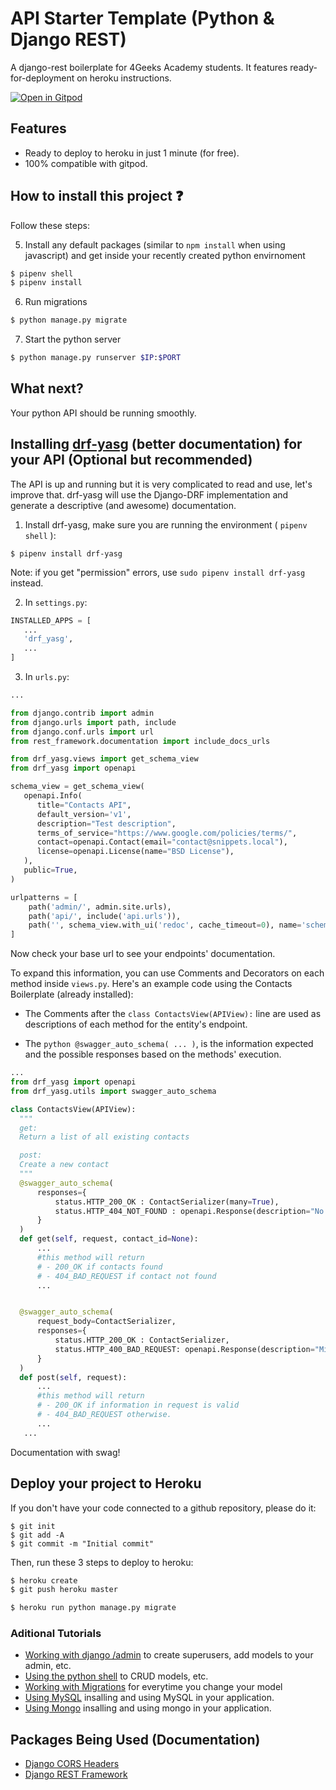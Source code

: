 # API Starter Template (Python & Django REST)

A django-rest boilerplate for 4Geeks Academy students. It features ready-for-deployment on heroku instructions.

[![Open in Gitpod](https://gitpod.io/button/open-in-gitpod.svg)](https://gitpod.io#https://github.com/4GeeksAcademy/django-rest-hello.git)

## Features

- Ready to deploy to heroku in just 1 minute (for free).
- 100% compatible with gitpod.

## How to install this project :question:

Follow these steps:

5. Install any default packages (similar to `npm install` when using javascript) and get inside your recently created python envirnoment
```sh
$ pipenv shell
$ pipenv install
```

6. Run migrations
```sh
$ python manage.py migrate
```

7. Start the python server
```sh
$ python manage.py runserver $IP:$PORT
```

## What next?

Your python API should be running smoothly.

## Installing [drf-yasg](https://drf-yasg.readthedocs.io/en/stable/) (better documentation) for your API (Optional but recommended)
The API is up and running but it is very complicated to read and use, let's improve that. drf-yasg will use the Django-DRF implementation and generate a descriptive (and awesome) documentation.

1. Install drf-yasg, make sure you are running the environment ( ```pipenv shell``` ):
  ```
  $ pipenv install drf-yasg
  ```
  Note: if you get "permission" errors, use ```sudo pipenv install drf-yasg``` instead.

2. In ```settings.py```:
  ```python
  INSTALLED_APPS = [
     ...
     'drf_yasg',
     ...
  ]
  ```

3. In ```urls.py```:
  ```python
  ...

  from django.contrib import admin
  from django.urls import path, include
  from django.conf.urls import url
  from rest_framework.documentation import include_docs_urls

  from drf_yasg.views import get_schema_view
  from drf_yasg import openapi

  schema_view = get_schema_view(
     openapi.Info(
        title="Contacts API",
        default_version='v1',
        description="Test description",
        terms_of_service="https://www.google.com/policies/terms/",
        contact=openapi.Contact(email="contact@snippets.local"),
        license=openapi.License(name="BSD License"),
     ),
     public=True,
  )

  urlpatterns = [
      path('admin/', admin.site.urls),
      path('api/', include('api.urls')),
      path('', schema_view.with_ui('redoc', cache_timeout=0), name='schema-redoc'),
  ]
  ```

Now check your base url to see your endpoints' documentation.

To expand this information, you can use Comments and Decorators on each method inside ```views.py```. Here's an example code using the Contacts Boilerplate (already installed):

- The Comments after the ```class ContactsView(APIView):``` line are used as descriptions of each method for the entity's endpoint.

- The ```python @swagger_auto_schema( ... )```, is the information expected and the possible responses based on the methods' execution.

```python
...
from drf_yasg import openapi
from drf_yasg.utils import swagger_auto_schema

class ContactsView(APIView):
  """
  get:
  Return a list of all existing contacts

  post:
  Create a new contact
  """
  @swagger_auto_schema(
      responses={
          status.HTTP_200_OK : ContactSerializer(many=True),
          status.HTTP_404_NOT_FOUND : openapi.Response(description="No contact"),
      }
  )
  def get(self, request, contact_id=None):
      ...
      #this method will return
      # - 200_OK if contacts found
      # - 404_BAD_REQUEST if contact not found
      ...


  @swagger_auto_schema(
      request_body=ContactSerializer,
      responses={
          status.HTTP_200_OK : ContactSerializer,
          status.HTTP_400_BAD_REQUEST: openapi.Response(description="Missing information")
      }
  )
  def post(self, request):
      ...
      #this method will return
      # - 200_OK if information in request is valid
      # - 404_BAD_REQUEST otherwise.
      ...
   ...

```

Documentation with swag!





## Deploy your project to Heroku
If you don't have your code connected to a github repository, please do it:
```
$ git init
$ git add -A
$ git commit -m "Initial commit"
```
Then, run these 3 steps to deploy to heroku:
```sh
$ heroku create
$ git push heroku master

$ heroku run python manage.py migrate
```

### Aditional Tutorials
- [Working with django /admin](https://github.com/4GeeksAcademy/django-rest-hello/blob/master/docs/ADMIN.md) to create superusers, add models to your admin, etc.
- [Using the python shell](https://github.com/4GeeksAcademy/django-rest-hello/blob/master/docs/DATABASE_API.md) to CRUD models, etc.
- [Working with Migrations](https://github.com/4GeeksAcademy/django-rest-hello/blob/master/docs/MIGRATIONS.md) for everytime you change your model
- [Using MySQL](https://github.com/4GeeksAcademy/django-rest-hello/blob/master/docs/MYSQL.md) insalling and using MySQL in your application.
- [Using Mongo](https://github.com/4GeeksAcademy/django-rest-hello/blob/master/docs/MONGO.md) insalling and using mongo in your application.

## Packages Being Used (Documentation)
- [Django CORS Headers](https://github.com/ottoyiu/django-cors-headers)
- [Django REST Framework](https://github.com/encode/django-rest-framework)
